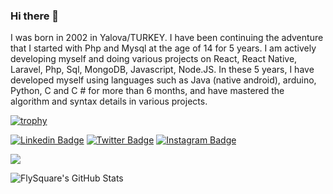 <!--
**FlySquare/FlySquare** is a ✨ _special_ ✨ repository because its `README.md` (this file) appears on your GitHub profile. -->
### Hi there 👋


I was born in 2002 in Yalova/TURKEY. I have been continuing the adventure that I started with Php and Mysql at the age of 14 for 5 years. I am actively developing myself and doing various projects on React, React Native, Laravel, Php, Sql, MongoDB, Javascript, Node.JS. In these 5 years, I have developed myself using languages ​​such as Java (native android), arduino, Python, C and C # for more than 6 months, and have mastered the algorithm and syntax details in various projects.

[![trophy](https://github-profile-trophy.vercel.app/?username=ryo-ma&theme=onedark)](https://github.com/ryo-ma/github-profile-trophy)

[![Linkedin Badge](https://img.shields.io/badge/flysquare-gray?style=for-the-badge&logo=linkedin)](https://www.linkedin.com/in/flysquare/)
[![Twitter Badge](https://img.shields.io/badge/flysquare0-gray?style=for-the-badge&logo=twitter)](https://twitter.com/flysquare0/)
[![Instagram Badge](https://img.shields.io/badge/fly.square-gray?style=for-the-badge&logo=instagram)](https://instagram.com/fly.square)

![](https://komarev.com/ghpvc/?username=flysquare&color=green)

![FlySquare's GitHub Stats](https://github-readme-stats.vercel.app/api?username=flysquare&show_icons=true)
